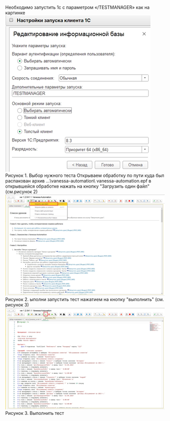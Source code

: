 Необходимо запустить 1с с параметром «/TESTMANAGER» как на картинке    
   ![risunpk1](РисТест1.jpg)  
Рисунок 1. Выбор нужного теста
Открываем обработку по пути куда был распакован архив …\vanessa-automation\ vanessa-automation.epf
в открывшейся обработке нажать на кнопку "Загрузить один файл" (см.рисунок 2)
  ![risunpk2](РисТест2.jpg)  
Рисунок 2. ыполни запустить тест нажатием на кнопку "выполнить" (см. рисунок 3)
  ![risunpk3](РисТест3.jpg)  
Рисунок 3. Выполнить тест
